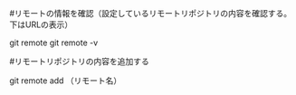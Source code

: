 #リモートの情報を確認（設定しているリモートリポジトリの内容を確認する。下はURLの表示）

git remote
git remote -v

#リモートリポジトリの内容を追加する

git remote add （リモート名）
